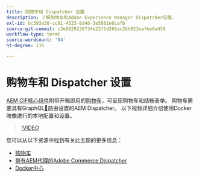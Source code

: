 ```yaml
---
title: 购物车和 Dispatcher 设置
description: 了解购物车和Adobe Experience Manager Dispatcher设置。
exl-id: bc393a38-cc81-4533-8d46-3e5861e6cafb
source-git-commit: c3e9029236734e22f5d266ac26b923eafbe0a459
workflow-type: tm+mt
source-wordcount: '94'
ht-degree: 11%

---
```


# 购物车和 Dispatcher 设置

[AEM CIF核心组件](https://github.com/adobe/aem-core-cif-components)附带开箱即用的[购物车](https://github.com/adobe/aem-core-cif-components/tree/master/ui.apps/src/main/content/jcr_root/apps/core/cif/components/commerce/minicart/v1/minicart)，可呈现购物车和结帐表单。 购物车需要具有GraphQL[&#128279;](https://github.com/adobe/aem-core-cif-components/blob/master/dispatcher)路由设置的AEM Dispatcher。 以下视频详细介绍使用Docker映像进行的本地配置和设置。

>[!VIDEO](https://video.tv.adobe.com/v/32905/?quality=12&captions=chi_hans)

您可以从以下资源中找到有关此主题的更多信息：

- [购物车](https://github.com/adobe/aem-core-cif-components/tree/master/ui.apps/src/main/content/jcr_root/apps/core/cif/components/commerce/minicart/v1/minicart)
- [带有AEM代理的Adobe Commerce Dispatcher](https://github.com/adobe/aem-core-cif-components/tree/master/dispatcher)
- [Docker中心](https://hub.docker.com/)
